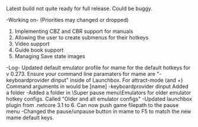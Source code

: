 Latest build not quite ready for full release. Could be buggy.

-Working on- (Priorities may changed or dropped)
1. Implementing CBZ and CBR support for manuals
2. Allowing the user to create submenus for their hotkeys
3. Video support
4. Guide book support
5. Managing Save state images


-Log-
Updated default emulator profile for mame for the default hotkeys for v 0.273. Ensure your command line paramaters for mame  are "-keyboardprovider dinput" inside of Launchbox. For attract-mode (and +) Command arguments in would be [name] -keyboardprovider dinput
Added a folder 
-Added a folder in \Super pause menu\Emulators for older emulator hotkey configs. Called "Older and alt emulator configs"
-Updated launchbox plugin from .netcore 3.1 to 6. Can now push game filepath to the pause menu
-Changed the pause/unpause button in mame to F5 to match the new mame default keys.
